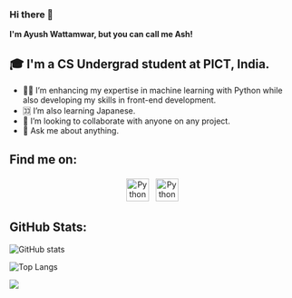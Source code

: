 ### Hi there 👋 

**I'm Ayush Wattamwar, but you can call me Ash!**



## 🎓 I'm a CS Undergrad student at PICT, India.

- 🧑‍💻 I’m enhancing my expertise in machine learning with Python while also developing my skills in front-end development.
- 🈁 I’m also learning Japanese. 
- 👯 I’m looking to collaborate with anyone on any project.
- 💬 Ask me about anything.


## Find me on:
<!--
[<img align="left" alt="AshWatts | LinkedIn" width="40px" src="https://cdn.jsdelivr.net/npm/simple-icons@v3/icons/linkedin.svg" />][linkedin]
[<img align="left" alt="AshWatts | Mail" width="40px" src="https://cdn.jsdelivr.net/npm/simple-icons@v3/icons/gmail.svg" />][mail]
-->

<p align="center">
 <a href="https://www.linkedin.com/in/ayush-wattamwar-32534524b/" target="_blank" rel="noopener noreferrer"> <img src="https://cdn-icons-png.flaticon.com/512/174/174857.png" alt="Python" height="40" style="vertical-align:top; margin:4px"></a>
 <a href="mailto:ayushwattamwar27@gmail.com"> <img src="https://cdn-icons-png.flaticon.com/512/726/726623.png" alt="Python" height="40" style="vertical-align:top; margin:4px"></a> 
</p>





## GitHub Stats:
![GitHub stats](https://github-readme-stats.vercel.app/api?username=AshWatts&show_icons=true&theme=midnight-purple)


![Top Langs](https://github-readme-stats.vercel.app/api/top-langs/?username=AshWatts&theme=midnight-purple)

![](https://visitor-badge.laobi.icu/badge?page_id=AshWattsAshWatts)
